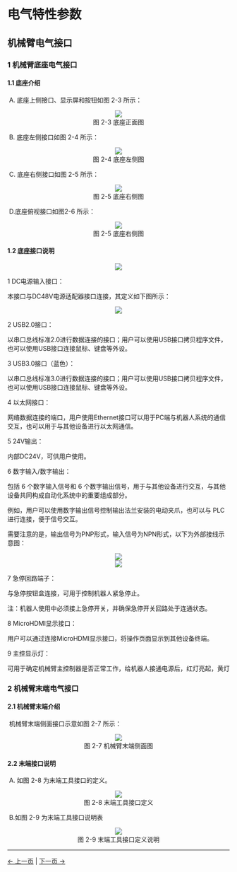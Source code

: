 # 电气特性参数

## **机械臂电气接口**

### **1 机械臂底座电气接口**

#### **1.1 底座介绍**

​		A. 底座上侧接口、显示屏和按钮如图 2-3 所示：	

<div align=center><img src="../resources/2-serialproduct/myCobot Pro 600/Chinese/底座正面图.png"></div>

<center>图 2-3 底座正面图</center>

​		B. 底座左侧接口如图 2-4 所示：

<div align=center><img src="../resources/2-serialproduct/myCobot Pro 600/Chinese/底座左侧图.png"></div>				

<center>图 2-4 底座左侧图</center>

​		C. 底座右侧接口如图 2-5 所示：

<div align=center><img src="../resources/2-serialproduct/myCobot Pro 600/Chinese/底座右侧图.png"></div>				 

<center>图 2-5 底座右侧图</center>

​		D.底座俯视接口如图2-6 所示：

<div align=center><img src="../resources/2-serialproduct/myCobot Pro 600/Chinese/底座俯视图.png"></div>

<center>图 2-5 底座右侧图</center>

#### **1.2 底座接口说明**

<div align=center><img src="../resources/2-serialproduct/myCobot Pro 600/Chinese/底座电气结构说明.png"></div>

 1 DC电源输入接口：

本接口与DC48V电源适配器接口连接，其定义如下图所示：

<div align=center><img src="../resources/2-serialproduct/myCobot Pro 600/Chinese/DC电源.png"></div>

2 USB2.0接口：

以串口总线标准2.0进行数据连接的接口；用户可以使用USB接口拷贝程序文件，也可以使用USB接口连接鼠标、键盘等外设。

3 USB3.0接口（蓝色）：

以串口总线标准3.0进行数据连接的接口；用户可以使用USB接口拷贝程序文件，也可以使用USB接口连接鼠标、键盘等外设。

4 以太网接口：

网络数据连接的端口，用户使用Ethernet接口可以用于PC端与机器人系统的通信交互，也可以用于与其他设备进行以太网通信。

5 24V输出：

内部DC24V，可供用户使用。

6 数字输入/数字输出：

包括 6 个数字输入信号和 6 个数字输出信号，用于与其他设备进行交互，与其他设备共同构成自动化系统中的重要组成部分。

例如，用户可以使用数字输出信号控制输出法兰安装的电动夹爪，也可以与 PLC 进行连接，便于信号交互。

需要注意的是，输出信号为PNP形式，输入信号为NPN形式，以下为外部接线示意图：

<div align=center><img src="../resources/2-serialproduct/myCobot Pro 600/Chinese/输出示例.png"></div>

<div align=center><img src="../resources/2-serialproduct/myCobot Pro 600/Chinese/输入示例.png"></div>

7 急停回路端子：

与急停按钮盒连接，可用于控制机器人紧急停止。

注：机器人使用中必须接上急停开关，并确保急停开关回路处于连通状态。

8 MicroHDMI显示接口：

用户可以通过连接MicroHDMI显示接口，将操作页面显示到其他设备终端。

9 主控显示灯：

可用于确定机械臂主控制器是否正常工作，给机器人接通电源后，红灯亮起，黄灯



### **2 机械臂末端电气接口**

#### **2.1 机械臂末端介绍**

​		机械臂末端侧面接口示意如图 2-7 所示：

<div align=center><img src="../resources/2-serialproduct/myCobot Pro 600/Chinese/机械臂末端图.png"></div> 

<center>图 2-7 机械臂末端侧面图</center>

 

#### **2.2 末端接口说明**

​		A. 如图 2-8 为末端工具接口的定义。

<div align=center><img src="../resources/2-serialproduct/myCobot Pro 600/Chinese/机械臂末端工具说明.png"></div> 

<center>图 2-8 末端工具接口定义</center>

​		B.如图 2-9 为末端工具接口说明表

<div align=center><img src="../resources/2-serialproduct/myCobot Pro 600/Chinese/机械臂末端工具说明表.png"></div>

<center>图 2-9 末端工具接口定义说明</center>

---
[← 上一页](../2-ProductFeature/2.1-MachineSpecification.md) | [下一页 →](../3-UserNotes/3-UserNotes.md)